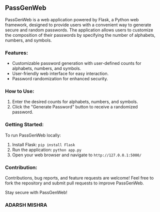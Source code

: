 ## PassGenWeb

PassGenWeb is a web application powered by Flask, a Python web framework, designed to provide users with a convenient way to generate secure and random passwords. The application allows users to customize the composition of their passwords by specifying the number of alphabets, numbers, and symbols.

### Features:
- Customizable password generation with user-defined counts for alphabets, numbers, and symbols.
- User-friendly web interface for easy interaction.
- Password randomization for enhanced security.

### How to Use:
1. Enter the desired counts for alphabets, numbers, and symbols.
2. Click the "Generate Password" button to receive a randomized password.

### Getting Started:
To run PassGenWeb locally:
1. Install Flask: `pip install Flask`
2. Run the application: `python app.py`
3. Open your web browser and navigate to `http://127.0.0.1:5000/`

### Contribution:
Contributions, bug reports, and feature requests are welcome! Feel free to fork the repository and submit pull requests to improve PassGenWeb.

Stay secure with PassGenWeb!

### ADARSH MISHRA